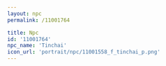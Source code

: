 ```yaml
---
layout: npc
permalink: /11001764

title: Npc
id: '11001764'
npc_name: 'Tinchai'
icon_url: 'portrait/npc/11001558_f_tinchai_p.png'
---
```

